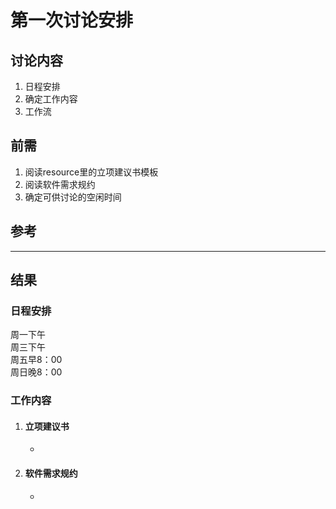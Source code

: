 # 第一次讨论安排

## 讨论内容
1. 日程安排
2. 确定工作内容
3. 工作流

## 前需
1. 阅读resource里的立项建议书模板
2. 阅读软件需求规约
3. 确定可供讨论的空闲时间

## 参考

***
## 结果

### 日程安排
周一下午  
周三下午  
周五早8：00  
周日晚8：00
    

### 工作内容
1. #### 立项建议书
    - 
2. #### 软件需求规约
    - 
